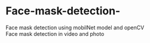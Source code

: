 # Face-mask-detection-
Face mask detection  using mobilNet  model and openCV <br>
Face mask detection in video and photo 

